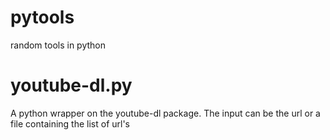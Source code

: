 # pytools
random tools in python

<h1>youtube-dl.py</h1>
A python wrapper on the youtube-dl package.
The input can be the url or a file containing the list of url's

